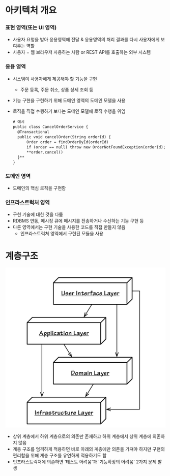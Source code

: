 # 아키텍처 개요

### 표현 영역(또는 UI 영역)

- 사용자 요청을 받아 응용영역에 전달 & 응용영역의 처리 결과를 다시 사용자에게 보여주는 역할
- 사용자 = 웹 브라우저 사용하는 사람 or REST API를 호출하는 외부 시스템



### 응용 영역

- 시스템이 사용자에게 제공해야 할 기능을 구현

  - 주문 등록, 주문 취소, 상품 상세 조회 등

- 기능 구현을 구현하기 위해 도메인 영역의 도메인 모델을 사용

- 로직을 직접 수행하기 보다는 도메인 모델에 로직 수행을 위임

  ```
  # 예시
  public class CancelOrderService {
  	@Transactional
  	public void cancelOrder(String orderId) {
  		Order order = findOrderById(orderId)
  		if (order == null) throw new OrderNotFoundException(orderId);
  		**order.cancel()
  	}**
  }
  ```



### 도메인 영역

- 도메인의 핵심 로직을 구현함



### 인프라스트럭처 영역

- 구현 기술에 대한 것을 다룸
- RDBMS 연동, 메시징 큐에 메시지를 전송하거나 수신하는 기능 구현 등
- 다른 영역에서는 구현 기술을 사용한 코드를 직접 만들지 않음
  - 인프라스트럭처 영역에서 구현된 모듈을 사용



# 계층구조

![](./../Images/ddd-1.png)

- 상위 계층에서 하위 계층으로의 의존만 존재하고 하위 계층에서 상위 계층에 의존하지 않음
- 계층 구조를 엄격하게 적용하면 바로 아래의 계층에만 의존을 가져야 하지만 구현의 편리함을 위해 계층 구조를 유연하게 적용하기도 함
- 인프라스트럭처에 의존하면 ‘테스트 어려움'과 ‘기능확장의 어려움' 2가지 문제 발생
